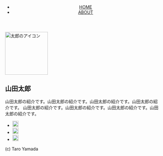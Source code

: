 <!DOCTYPE html>
<html lang="ja">
<head>
  <meta charset="utf-8">
  <title>山田太郎について</title>
  <link rel="icon" href="favicon.ico">
  <meta name="description" content="山田太郎について。">
  <link rel="stylesheet" href="css/styles.css">
</head>

<body>
  <header>
    <nav>
      <ul>
        <li class="current">
          <a href="index.html">
            HOME
          </a>
        </li>
        <li>
          <a href="about.html">
            ABOUT
          </a>
        </li>
      </ul>
    </nav>
  </header>

  <section class="about">
    <img src="img/taro.png" width="140" height="140" alt="太郎のアイコン" class="icon">
    <h1>山田太郎</h1>
    <p>山田太郎の紹介です。山田太郎の紹介です。山田太郎の紹介です。山田太郎の紹介です。
      山田太郎の紹介です。山田太郎の紹介です。山田太郎の紹介です。山田太郎の紹介です。</p>

  <footer>
    <ul>
      <li>
        <a href="mailto:soccer4.kzm8@gmail.com" target="_blank">
          <img src="img/mail.png" width="20" height="20" alt="メール送信"></li>
        </a>
      <li>
        <a href="http://dotinstall.com" target="_blank">
          <img src="img/blog.png" width="20" height="20" alt="ブログサイトへ"></li>
        </a>
      <li>
        <a href="http://dotinstall.com" target="_blank">
          <img src="img/photos.png" width="20" height="20" alt="写真サイトへ"></li>
        </a>
    </ul>
    <p>(c) Taro Yamada</p>
  </footer>

</body>

</html>
